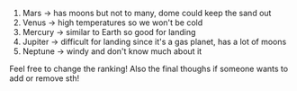 1. Mars -> has moons but not to many, dome could keep the sand out
2. Venus -> high temperatures so we won't be cold
3. Mercury -> similar to Earth so good for landing
4. Jupiter -> difficult for landing since it's a gas planet, has a lot of moons
5. Neptune -> windy and don't know much about it 

Feel free to change the ranking!
Also the final thoughs if someone wants to add or remove sth!
